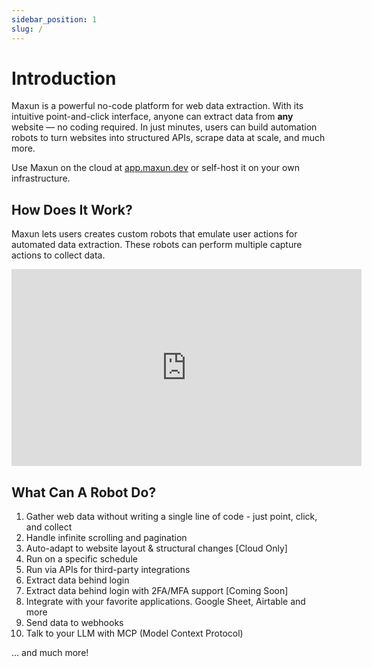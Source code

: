 ```yaml
---
sidebar_position: 1
slug: /
---
```


# Introduction

Maxun is a powerful no-code platform for web data extraction. With its intuitive point-and-click interface, anyone can extract data from **any** website — no coding required. In just minutes, users can build automation robots to turn websites into structured APIs, scrape data at scale, and much more.

Use Maxun on the cloud at <a href="https://app.maxun.dev">app.maxun.dev</a> or self-host it on your own infrastructure.

## How Does It Work?

Maxun lets users creates custom robots that emulate user actions for automated data extraction. These robots can perform multiple capture actions to collect data.

<iframe width="560" height="315" src="https://www.youtube.com/embed/ZXGQEwQN7yI?si=uhw4zP3Wx9bGBn49" title="YouTube video player" frameborder="0" allow="accelerometer; autoplay; clipboard-write; encrypted-media; gyroscope; picture-in-picture; web-share" referrerpolicy="strict-origin-when-cross-origin" allowfullscreen></iframe>

## What Can A Robot Do?
1. Gather web data without writing a single line of code - just point, click, and collect
2. Handle infinite scrolling and pagination
3. Auto-adapt to website layout & structural changes [Cloud Only]
4. Run on a specific schedule
5. Run via APIs for third-party integrations
6. Extract data behind login
7. Extract data behind login with 2FA/MFA support [Coming Soon]
8. Integrate with your favorite applications. Google Sheet, Airtable and more
9. Send data to webhooks
10. Talk to your LLM with MCP (Model Context Protocol)


... and much more!